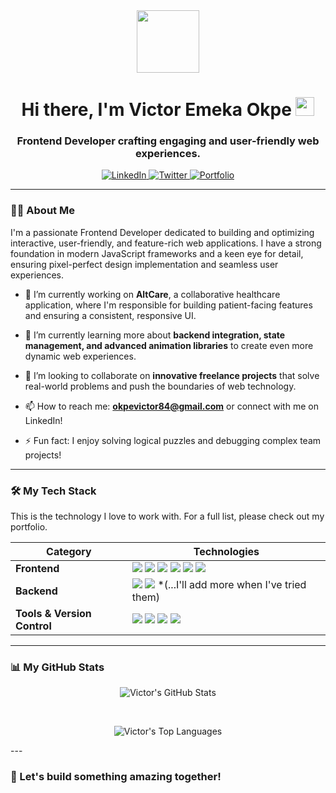 <div id="header" align="center">
  <img src="https://media.giphy.com/media/M9gbBd9nbDrOTu1Mqx/giphy.gif" width="100"/>
  <h1>
    Hi there, I'm Victor Emeka Okpe 
    <img src="https://media.giphy.com/media/hvRJCLFzcasrR4ia7z/giphy.gif" width="30px"/>
  </h1>
  <h3>
    Frontend Developer crafting engaging and user-friendly web experiences.
  </h3>
</div>

<div id="socials" align="center">
  <a href="https://www.linkedin.com/in/emkajnr">
    <img src="https://img.shields.io/badge/LinkedIn-0077B5?style=for-the-badge&logo=linkedin&logoColor=white" alt="LinkedIn"/>
  </a>
  <a href="https://www.twitter.com/Victorbjay">
    <img src="https://img.shields.io/badge/Twitter-1DA1F2?style=for-the-badge&logo=twitter&logoColor=white" alt="Twitter"/>
  </a>
  <a href="#">
    <img src="https://img.shields.io/badge/Portfolio-255E63?style=for-the-badge&logo=react&logoColor=white" alt="Portfolio"/>
  </a>
</div>

---

### 👨‍💻 About Me

I'm a passionate Frontend Developer dedicated to building and optimizing interactive, user-friendly, and feature-rich web applications. I have a strong foundation in modern JavaScript frameworks and a keen eye for detail, ensuring pixel-perfect design implementation and seamless user experiences.

- 🔭 I’m currently working on **AltCare**, a collaborative healthcare application, where I'm responsible for building patient-facing features and ensuring a consistent, responsive UI.

- 🌱 I’m currently learning more about **backend integration, state management, and advanced animation libraries** to create even more dynamic web experiences.

- 👯 I’m looking to collaborate on **innovative freelance projects** that solve real-world problems and push the boundaries of web technology.

- 📫 How to reach me: **okpevictor84@gmail.com** or connect with me on LinkedIn!

- ⚡ Fun fact: I enjoy solving logical puzzles and debugging complex team projects!

---

### 🛠️ My Tech Stack

This is the technology I love to work with. For a full list, please check out my portfolio.

| Category | Technologies |
|---|---|
| **Frontend** | <img src="https://img.shields.io/badge/React-20232A?style=for-the-badge&logo=react&logoColor=61DAFB" /> <img src="https://img.shields.io/badge/Vite-646CFF?style=for-the-badge&logo=vite&logoColor=white" /> <img src="https://img.shields.io/badge/JavaScript-F7DF1E?style=for-the-badge&logo=javascript&logoColor=black" /> <img src="https://img.shields.io/badge/HTML5-E34F26?style=for-the-badge&logo=html5&logoColor=white" /> <img src="https://img.shields.io/badge/CSS3-1572B6?style=for-the-badge&logo=css3&logoColor=white" /> <img src="https://img.shields.io/badge/Tailwind_CSS-38B2AC?style=for-the-badge&logo=tailwind-css&logoColor=white" /> |
| **Backend** | <img src="https://img.shields.io/badge/Node.js-339933?style=for-the-badge&logo=nodedotjs&logoColor=white" /> <img src="https://img.shields.io/badge/Express.js-000000?style=for-the-badge&logo=express&logoColor=white" /> *(...I'll add more when I've tried them) |
| **Tools & Version Control** | <img src="https://img.shields.io/badge/Git-F05032?style=for-the-badge&logo=git&logoColor=white" /> <img src="https://img.shields.io/badge/GitHub-100000?style=for-the-badge&logo=github&logoColor=white" /> <img src="https://img.shields.io/badge/VS_Code-007ACC?style=for-the-badge&logo=visual-studio-code&logoColor=white" /> <img src="https://img.shields.io/badge/Postman-FF6C37?style=for-the-badge&logo=postman&logoColor=white" /> |

---

### 📊 My GitHub Stats

<div align="center">
  

  <img 
    src="https://github-readme-stats.vercel.app/api?username=Victorbjay&show_icons=true&theme=merko&include_all_commits=true&count_private=true" 
    alt="Victor's GitHub Stats"
  />
  
  <br/>
  
  <img 
    src="https://github-readme-stats.vercel.app/api/top-langs/?username=Victorbjay&layout=compact&langs_count=7&theme=merko"
    alt="Victor's Top Languages"
  />
  
</div>
---

### 🚀 Let's build something amazing together!
